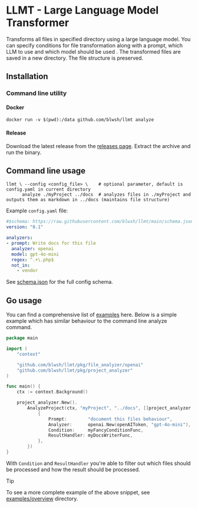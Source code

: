 # LLMT - Large Language Model Transformer

Transforms all files in specified directory using a large language model. You can specify conditions for file
transformation along with a prompt, which LLM to use and which model should be used . The transformed files are saved in
a new directory. The file structure is preserved.

## Installation

### Command line utility

#### Docker

```shell
docker run -v $(pwd):/data github.com/blwsh/llmt analyze
```

#### Release

Download the latest release from the [releases page](https://github.com/blwsh/llmt/releases). Extract the archive and run the binary.

## Command line usage

```shell
llmt \ --config <config_file> \    # optional parameter, default is config.yaml in current directory
      analyze ./myProject ../docs  # analyzes files in ./myProject and outputs them as markdown in ../docs (maintains file structure)
```

Example `config.yaml` file:

```yaml
#$schema: https://raw.githubusercontent.com/blwsh/llmt/main/schema.json
version: "0.1"

analyzers:
- prompt: Write docs for this file
  analyzer: openai
  model: gpt-4o-mini
  regex: ^.+\.php$
  not_in:
    - vendor
```

See [schema.json](schema.json) for the full config schema.

## Go usage

You can find a comprehensive list of [examples](examples) here. Below is a simple example which has similar behaviour to the command line analyze command.

```go
package main

import (
	"context"

	"github.com/blwsh/llmt/pkg/file_analyzer/openai"
	"github.com/blwsh/llmt/pkg/project_analyzer"
)

func main() {
	ctx := context.Background()

	project_analyzer.New().
		AnalyzeProject(ctx, "myProject", "../docs", []project_analyzer.FileAnalyzer{
			{
				Prompt:        "document this files behaviour",
				Analyzer:      openai.New(openAIToken, "gpt-4o-mini"),
				Condition:     myFancyConditionFunc,
				ResultHandler: myDocsWriterFunc,
			},
		})
}
```

With `Condition` and `ResultHandler` you're able to filter out which files should be processed and how the result should be processed.

> [!TIP]
> To see a more complete example of the above snippet, see [examples/overview](examples/overview/main.go) directory.


